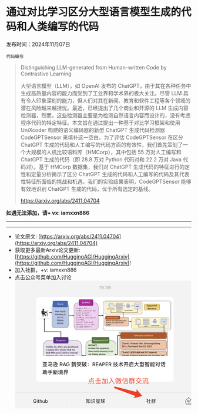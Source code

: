 # 通过对比学习区分大型语言模型生成的代码和人类编写的代码
发布时间：2024年11月07日

`代码编写`
> Distinguishing LLM-generated from Human-written Code by Contrastive Learning
>
> 大型语言模型（LLM），如 OpenAI 发布的 ChatGPT，由于其在各种任务中生成高质量内容的能力而受到了工业界和学术界的极大关注。尽管 LLM 具有令人印象深刻的能力，但人们对其在新闻、教育和软件工程等各个领域的潜在风险越来越担忧。最近，已经提出了几个商业和开源的 LLM 生成内容检测器，然而，这些检测器主要是为检测自然语言内容而设计的，没有考虑程序代码的特定特征。本文旨在通过提出一种基于对比学习框架和使用 UniXcoder 构建的语义编码器的新型 ChatGPT 生成代码检测器 CodeGPTSensor 来填补这一空白。为了评估 CodeGPTSensor 在区分 ChatGPT 生成的代码和人工编写的代码方面的有效性，我们首先策划了一个大规模的人机比较语料库（HMCorp），其中包括 55 万对人工编写和 ChatGPT 生成的代码（即 28.8 万对 Python 代码对和 22.2 万对 Java 代码对）。基于 HMCorp 数据集，我们对 ChatGPT 生成代码的特征进行的定性和定量分析揭示了区分 ChatGPT 生成的代码和人工编写的代码及其代表性特征所面临的挑战和机遇。我们的实验结果表明，CodeGPTSensor 能够有效地识别 ChatGPT 生成的代码，优于所有选定的基线。
>
> https://arxiv.org/abs/2411.04704

**如遇无法添加，请+ vx: iamxxn886**
<hr />


<hr />

- 论文原文: [https://arxiv.org/abs/2411.04704](https://arxiv.org/abs/2411.04704)
- 获取更多最新Arxiv论文更新: [https://github.com/HuggingAGI/HuggingArxiv](https://github.com/HuggingAGI/HuggingArxiv)!
- 加入社群，+v: iamxxn886
- 点击公众号菜单加入讨论
![](https://raw.githubusercontent.com/HuggingAGI/wx_assets/main/2024/07/31/1722434818326-94339e92-22f1-4472-9d27-fed232f70b5d.jpeg)